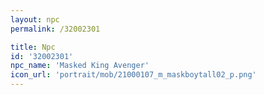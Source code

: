 ```yaml
---
layout: npc
permalink: /32002301

title: Npc
id: '32002301'
npc_name: 'Masked King Avenger'
icon_url: 'portrait/mob/21000107_m_maskboytall02_p.png'
---
```


